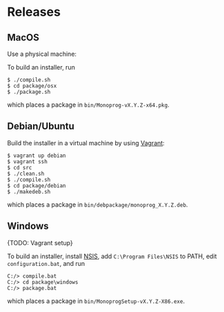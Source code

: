 # Releases

## MacOS

Use a physical machine:

To build an installer, run

    $ ./compile.sh
    $ cd package/osx
    $ ./package.sh

which places a package in `bin/Monoprog-vX.Y.Z-x64.pkg`.

## Debian/Ubuntu

Build the installer in a virtual machine by using [Vagrant](http://vagrantup.com):

    $ vagrant up debian
    $ vagrant ssh
    $ cd src
    $ ./clean.sh
    $ ./compile.sh
    $ cd package/debian
    $ ./makedeb.sh

which places a package in `bin/debpackage/monoprog_X.Y.Z.deb`.


## Windows

{TODO: Vagrant setup}

To build an installer, install [NSIS](http://nsis.sourceforge.net/Download/),
add `C:\Program Files\NSIS` to PATH, edit `configuration.bat`, and run

    C:/> compile.bat
    C:/> cd package\windows
    C:/> package.bat

which places a package in `bin/MonoprogSetup-vX.Y.Z-X86.exe`.
